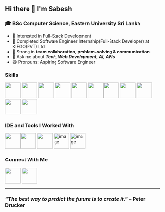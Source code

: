 ## Hi there 👋 I'm Sabesh

### 🎓  BSc Computer Science, Eastern University Sri Lanka
                                          
- 🌱 Interested in Full-Stack Development
- 👯 Completed Software Engineer Internship(Full-Stack Developer) at KIFGO(PVT) Ltd
- 🤝 Strong in **team collaboration, problem-solving & communication**   
- 💬 Ask me about ***Tech, Web Development, AI, APIs***
- 😄 Pronouns: Aspiring Software Engineer

###
### Skills
<img height="50" width="50" src="https://img.icons8.com/color/48/000000/html-5.png" /> <img height="50" width="50" src="https://img.icons8.com/color/48/000000/css3.png" /> <img height="50" width="50" src="https://img.icons8.com/color/48/000000/javascript.png"/> <img height="50" width="50" src="https://img.icons8.com/?size=100&id=nCj4PvnCO0tZ&format=png&color=000000" />  <img height="50" width="50" src="https://img.icons8.com/?size=100&id=MWiBjkuHeMVq&format=png&color=000000" />
<img height="50" width="50" src="https://img.icons8.com/?size=100&id=123603&format=png&color=000000" /><img height="50" width="50" src="https://img.icons8.com/?size=100&id=CIAZz2CYc6Kc&format=png&color=000000" />  <img height="50" width="50" src="https://img.icons8.com/color/48/000000/mongodb.png"/> <img height="50" width="50" src="https://img.icons8.com/color/48/000000/nodejs.png"/>
 <img height="50" width="50" src="https://img.icons8.com/color/48/000000/mysql-logo.png"/> <img height="50" width="50" src="https://img.icons8.com/?size=100&id=zFAYIdFZlGxP&format=png&color=000000"/>

### IDE and Tools I Worked With
<img height="50" width="50" src="https://img.icons8.com/color/48/000000/visual-studio-code-2019.png"/><img height="50" width="50" src="https://img.icons8.com/color/50/000000/git.png"/> <img height="50" width="50" src="https://img.icons8.com/?size=100&id=AZOZNnY73haj&format=png&color=000000"/> <img width="50" height="50" alt="image" src="https://github.com/user-attachments/assets/b5695839-2c6b-48c2-8ce0-a38cbb03f53f" /> 
<img width="50" height="50" alt="image" src="https://github.com/user-attachments/assets/1aa01f2b-34b6-4550-b1f5-f0cfaf07a630" />

### Connect With Me
[<img height="50" width="50" src="https://img.icons8.com/?size=100&id=13930&format=png&color=000000" />](https://www.linkedin.com/in/sabesh82/)
[<img height="50" width="50" src="https://img.icons8.com/?size=100&id=qyRpAggnV0zH&format=png&color=000000"/>](mailto:sabesh769@gmail.com)

---
### _"The best way to predict the future is to create it."_ – Peter Drucker
<!--
### _"Code is like humor. When you have to explain it, it’s bad."_ – Cory House
->
